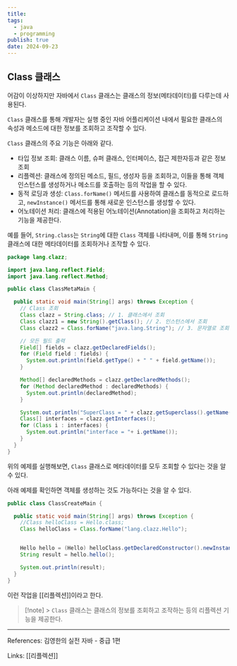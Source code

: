 ```yaml
---
title:
tags:
  - java
  - programming
publish: true
date: 2024-09-23
---
```


## Class 클래스

어감이 이상하지만 자바에서 `Class` 클래스는 클래스의 정보(메타데이터)를 다루는데 사용된다.

`Class` 클래스를 통해 개발자는 실행 중인 자바 어플리케이션 내에서 필요한 클래스의 속성과 메소드에 대한 정보를 조회하고 조작할 수 있다.

`Class` 클래스의 주요 기능은 아래와 같다.

- 타입 정보 조회: 클래스 이름, 슈퍼 클래스, 인터페이스, 접근 제한자등과 같은 정보 조회
- 리플렉션: 클래스에 정의된 메소드, 필드, 생성자 등을 조회하고, 이들을 통해 객체 인스턴스를 생성하거나 메소드를 호출하는 등의 작업을 할 수 있다.
- 동적 로딩과 생성: `Class.forName()` 메서드를 사용하여 클래스를 동적으로 로드하고, `newInstance()` 메서드를 통해 새로운 인스턴스를 생성할 수 있다.
- 어노테이션 처리: 클래스에 적용된 어노테이션(Annotation)을 조회하고 처리하는 기능을 제공한다.

예를 들어, `String.class`는 `String`에 대한 `Class` 객체를 나타내며, 이를 통해 `String` 클래스에 대한 메타데이터를 조회하거나 조작할 수 있다.

```java
package lang.clazz;

import java.lang.reflect.Field;
import java.lang.reflect.Method;

public class ClassMetaMain {

  public static void main(String[] args) throws Exception {
    // Class 조회
    Class clazz = String.class; // 1. 클래스에서 조회
    Class clazz1 = new String().getClass(); // 2. 인스턴스에서 조회
    Class clazz2 = Class.forName("java.lang.String"); // 3. 문자열로 조회

    // 모든 필드 출력
    Field[] fields = clazz.getDeclaredFields();
    for (Field field : fields) {
      System.out.println(field.getType() + " " + field.getName());
    }

    Method[] declaredMethods = clazz.getDeclaredMethods();
    for (Method declaredMethod : declaredMethods) {
      System.out.println(declaredMethod);
    }

    System.out.println("SuperClass = " + clazz.getSuperclass().getName());
    Class[] interfaces = clazz.getInterfaces();
    for (Class i : interfaces) {
      System.out.println("interface = "+ i.getName());
    }
  }
}
```

위의 예제를 실행해보면, `Class` 클래스로 메타데이터를 모두 조회할 수 있다는 것을 알 수 있다.

아래 예제를 확인하면 객체를 생성하는 것도 가능하다는 것을 알 수 있다.

```java
public class ClassCreateMain {

  public static void main(String[] args) throws Exception {
    //Class helloClass = Hello.class;
    Class helloClass = Class.forName("lang.clazz.Hello");


    Hello hello = (Hello) helloClass.getDeclaredConstructor().newInstance();
    String result = hello.hello();

    System.out.println(result);
  }
}
```

이런 작업을 [[리플렉션]]이라고 한다.

> [!note] > `Class` 클래스는 클래스의 정보를 조회하고 조작하는 등의 리플렉션 기능을 제공한다.

---

References: 김영한의 실전 자바 - 중급 1편

Links: [[리플렉션]]

